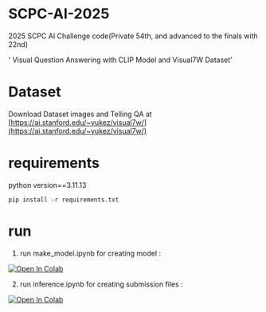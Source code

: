 # SCPC-AI-2025
2025 SCPC AI Challenge code(Private 54th, and advanced to the finals with 22nd)

' Visual Question Answering with CLIP Model and Visual7W Dataset'

# Dataset
Download Dataset images and Telling QA at [https://ai.stanford.edu/~yukez/visual7w/](https://ai.stanford.edu/~yukez/visual7w/)

# requirements
python version==3.11.13
```
pip install -r requirements.txt
```

# run
1. run make_model.ipynb for creating model : <a target="_blank" href="https://colab.research.google.com/github/minchoCoin/SCPC-AI-2025/blob/main/make_model.ipynb">
  <img src="https://colab.research.google.com/assets/colab-badge.svg" alt="Open In Colab"/>
</a>

2. run inference.ipynb for creating submission files : <a target="_blank" href="https://colab.research.google.com/github/minchoCoin/SCPC-AI-2025/blob/main/inference.ipynb">
  <img src="https://colab.research.google.com/assets/colab-badge.svg" alt="Open In Colab"/>
</a>
